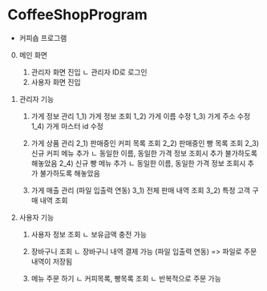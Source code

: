 # CoffeeShopProgram

 * 커피숍 프로그램

 0. 메인 화면
 	  1) 관리자 화면 진입
 		  ㄴ 관리자 ID로 로그인
 	  2) 사용자 화면 진입

 1. 관리자 기능
 	  1) 가게 정보 관리
 		 1_1) 가게 정보 조회
 		 1_2) 가게 이름 수정
 		 1_3) 가게 주소 수정
 		 1_4) 가게 마스터 id 수정

 	  2) 가게 상품 관리
 	 	 2_1) 판매중인 커피 목록 조회
 		 2_2) 판매중인 빵 목록 조회
 		 2_3) 신규 커피 메뉴 추가
 			   ㄴ 동일한 이름, 동일한 가격 정보 조회시 추가 불가하도록 해놓았음
 		 2_4) 신규 빵 메뉴 추가
 			   ㄴ 동일한 이름, 동일한 가격 정보 조회시 추가 불가하도록 해놓았음

    3) 가게 매출 관리 (파일 입출력 연동)
    	 3_1) 전체 판매 내역 조회
    	 3_2) 특정 고객 구매 내역 조회


 2. 사용자 기능
 	  1) 사용자 정보 조회
 		  ㄴ 보유금액 충전 가능

 	  2) 장바구니 조회
 		  ㄴ 장바구니 내역 결제 가능 (파일 입출력 연동)
 			 => 파일로 주문 내역이 저장됨

    3) 메뉴 주문 하기
    	  ㄴ 커피목록, 빵목록 조회
    	  ㄴ 반복적으로 주문 가능
